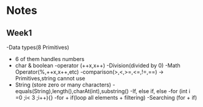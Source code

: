 # Notes
## Week1

-Data types(8 Primitives)
 - 6 of them handles numbers
 - char & boolean
-operator (++x,x++)
  -Division(divided by 0)
  -Math Operator(%,++x,x++,etc)
  -comparison(>,<,>=,<=,!=,==) -> Primitives,string cannot use
- String (store zero or many characters)
  -equals(String),length(),charAt(int),substring()
-If, else if, else
-for (int i =0 ;i< 3 ;i++){}
-for + if(loop all elements + filtering)
 -Searching (for + if)

